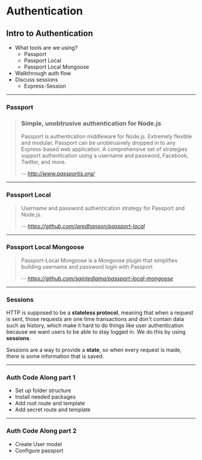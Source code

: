 # Authentication
## Intro to Authentication
* What tools are we using?
	* Passport
	* Passport Local
	* Passport Local Mongoose
* Walkthrough auth flow
* Discuss sessions
	* Express-Session

----------
### Passport
> ### Simple, unobtrusive authentication for Node.js
> Passport is authentication middleware for Node.js. Extremely flexible and modular, Passport can be unobtrusively dropped in to any Express-based web application. A comprehensive set of strategies support authentication using a username and password, Facebook, Twitter, and more.
>
> -- <cite>http://www.passportjs.org/</cite>
----------
### Passport Local

> Username and password authentication strategy for Passport and Node.js.
>
> -- <cite>https://github.com/jaredhanson/passport-local</cite>

----------
### Passport Local Mongoose

> Passport-Local Mongoose is a Mongoose plugin that simplifies building username and password login with Passport
>
> -- <cite>https://github.com/saintedlama/passport-local-mongoose</cite>

----------
### Sessions

HTTP is supposed to be a **stateless protocol**, meaning that when a request is sent, those requests are one time transactions and don't contain data such as history, which make it hard to do things like user authentication because we want users to be able to stay logged in. We do this by using **sessions**.

Sessions are a way to provide a **state**, so when every request is made, there is some information that is saved.

----------
### Auth Code Along part 1
* Set up folder structure
* Install needed packages
* Add root route and template
* Add secret route and template

----------
### Auth Code Along part 2
* Create User model
* Configure passport